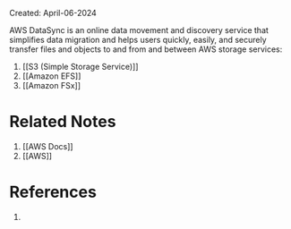 Created: April-06-2024

AWS DataSync is an online data movement and discovery service that simplifies data migration and helps users quickly, easily, and securely transfer files and objects to and from and between AWS storage services:

1. [[S3 (Simple Storage Service)]]
2. [[Amazon EFS]]
3. [[Amazon FSx]]
# Related Notes

1. [[AWS Docs]]
2. [[AWS]]
# References

1. 